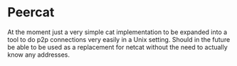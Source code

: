 Peercat
=======

At the moment just a very simple cat implementation to be expanded into a tool to do p2p connections very easily in a Unix setting. Should in the future be able to be used as a replacement for netcat without the need to actually know any addresses.
